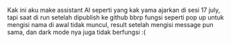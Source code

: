 Kak ini aku make assistant AI seperti yang kak yama ajarkan di sesi 17 july, tapi saat di run setelah dipublish ke github bbrp fungsi seperti pop up untuk mengisi nama di awal tidak muncul, result setelah mengisi message pun sama, dan dark mode nya juga tidak berfungsi :(
